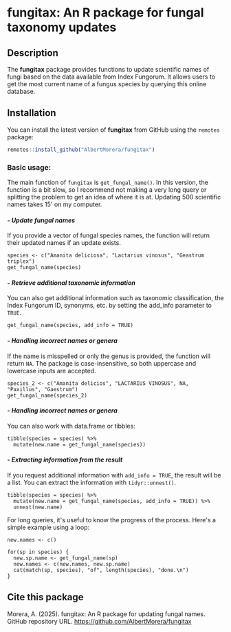 # fungitax: An R package for fungal taxonomy updates




## Description
The **fungitax** package provides functions to update scientific names of fungi based on the data available from Index Fungorum. It allows users to get the most current name of a fungus species by querying this online database.

## Installation

You can install the latest version of **fungitax** from GitHub using the `remotes` package:

```r
remotes::install_github("AlbertMorera/fungitax")
```

### **Basic usage:**
The main function of `fungitax` is `get_fungal_name()`. In this version, the function is a bit slow, so I recommend not making a very long query or splitting the problem to get an idea of where it is at. Updating 500 scientific names takes 15' on my computer.
#### - *Update fungal names*
If you provide a vector of fungal species names, the function will return their updated names if an update exists.
```{r}
species <- c("Amanita deliciosa", "Lactarius vinosus", "Geastrum triplex")
get_fungal_name(species)
```

#### - *Retrieve additional taxonomic information*
You can also get additional information such as taxonomic classification, the Index Fungorum ID, synonyms, etc. by setting the add_info parameter to `TRUE`.
```{r}
get_fungal_name(species, add_info = TRUE)
```

#### - *Handling incorrect names or genera*
If the name is misspelled or only the genus is provided, the function will return `NA`. The package is case-insensitive, so both uppercase and lowercase inputs are accepted.
```{r}
species_2 <- c("Amanita delicios", "LACTARIUS VINOSUS", NA, "Paxillus", "Gaestrum")
get_fungal_name(species_2)
```

#### - *Handling incorrect names or genera*
You can also work with data.frame or tibbles:
```{r}
tibble(species = species) %>%
  mutate(new.name = get_fungal_name(species))
```

#### - *Extracting information from the result*
If you request additional information with `add_info = TRUE`, the result will be a list. You can extract the information with `tidyr::unnest()`.
```{r}
tibble(species = species) %>%
  mutate(new.name = get_fungal_name(species, add_info = TRUE)) %>%
  unnest(new.name)
```

For long queries, it's useful to know the progress of the process. Here's a simple example using a loop:
```{r}
new.names <- c()

for(sp in species) {
  new.sp.name <- get_fungal_name(sp)
  new.names <- c(new.names, new.sp.name)
  cat(match(sp, species), "of", length(species), "done.\n")
}
```



## Cite this package
Morera, A. (2025). fungitax: An R package for updating fungal names. GitHub repository URL. https://github.com/AlbertMorera/fungitax
